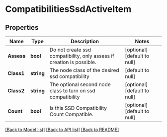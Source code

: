 # CompatibilitiesSsdActiveItem

## Properties
Name | Type | Description | Notes
------------ | ------------- | ------------- | -------------
**Assess** | **bool** | Do not create ssd compatibility, only assess if creation is possible. | [optional] [default to null]
**Class1** | **string** | The node class of the desired ssd compatibility | [default to null]
**Class2** | **string** | The optional second node class to turn on ssd compatibility | [optional] [default to null]
**Count** | **bool** | Is this SSD Compatibility Count Compatible. | [optional] [default to null]

[[Back to Model list]](../README.md#documentation-for-models) [[Back to API list]](../README.md#documentation-for-api-endpoints) [[Back to README]](../README.md)


